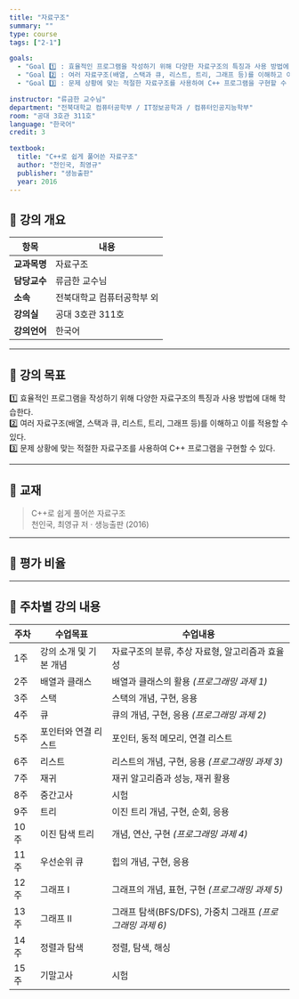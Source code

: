 ```yaml
---
title: "자료구조"
summary: ""
type: course
tags: ["2-1"]

goals:
  - "Goal 1️⃣ : 효율적인 프로그램을 작성하기 위해 다양한 자료구조의 특징과 사용 방법에 대해 학습한다."
  - "Goal 2️⃣ : 여러 자료구조(배열, 스택과 큐, 리스트, 트리, 그래프 등)를 이해하고 이를 적용할 수 있다."
  - "Goal 3️⃣ : 문제 상황에 맞는 적절한 자료구조를 사용하여 C++ 프로그램을 구현할 수 있다."

instructor: "류금한 교수님"
department: "전북대학교 컴퓨터공학부 / IT정보공학과 / 컴퓨터인공지능학부"
room: "공대 3호관 311호"
language: "한국어"
credit: 3

textbook:
  title: "C++로 쉽게 풀어쓴 자료구조"
  author: "천인국, 최영규"
  publisher: "생능출판"
  year: 2016
---
```


<!--more-->

## 📘 강의 개요

| 항목 | 내용 |
|------|------|
| **교과목명** | 자료구조 |
| **담당교수** | 류금한 교수님 |
| **소속** | 전북대학교 컴퓨터공학부 외 |
| **강의실** | 공대 3호관 311호 |
| **강의언어** | 한국어 |

---

## 🎯 강의 목표

1️⃣ 효율적인 프로그램을 작성하기 위해 다양한 자료구조의 특징과 사용 방법에 대해 학습한다.  
2️⃣ 여러 자료구조(배열, 스택과 큐, 리스트, 트리, 그래프 등)를 이해하고 이를 적용할 수 있다.  
3️⃣ 문제 상황에 맞는 적절한 자료구조를 사용하여 C++ 프로그램을 구현할 수 있다.

---

## 📖 교재

> C++로 쉽게 풀어쓴 자료구조  
> 천인국, 최영규 저 · 생능출판 (2016)

---

## 🧮 평가 비율

<canvas id="evaluationChart" width="400" height="400"></canvas>

<script src="https://cdn.jsdelivr.net/npm/chart.js"></script>
<script>
const ctx = document.getElementById('evaluationChart');
new Chart(ctx, {
  type: 'pie',
  data: {
    labels: ['중간고사', '기말고사', '과제', '출석'],
    datasets: [{
      data: [35, 35, 25, 5],
      backgroundColor: ['#9ad0f5', '#ffb7b2', '#b5ead7', '#ffdac1'],
      borderColor: '#222',
      borderWidth: 2
    }]
  },
  options: {
    plugins: {
      legend: {
        position: 'bottom',
        labels: { color: '#ddd', font: { size: 14 } }
      }
    }
  }
});
</script>

---

## 📆 주차별 강의 내용

| 주차 | 수업목표 | 수업내용 |
|------|-----------|-----------|
| 1주 | 강의 소개 및 기본 개념 | 자료구조의 분류, 추상 자료형, 알고리즘과 효율성 |
| 2주 | 배열과 클래스 | 배열과 클래스의 활용 *(프로그래밍 과제 1)* |
| 3주 | 스택 | 스택의 개념, 구현, 응용 |
| 4주 | 큐 | 큐의 개념, 구현, 응용 *(프로그래밍 과제 2)* |
| 5주 | 포인터와 연결 리스트 | 포인터, 동적 메모리, 연결 리스트 |
| 6주 | 리스트 | 리스트의 개념, 구현, 응용 *(프로그래밍 과제 3)* |
| 7주 | 재귀 | 재귀 알고리즘과 성능, 재귀 활용 |
| 8주 | 중간고사 | 시험 |
| 9주 | 트리 | 이진 트리 개념, 구현, 순회, 응용 |
| 10주 | 이진 탐색 트리 | 개념, 연산, 구현 *(프로그래밍 과제 4)* |
| 11주 | 우선순위 큐 | 힙의 개념, 구현, 응용 |
| 12주 | 그래프 I | 그래프의 개념, 표현, 구현 *(프로그래밍 과제 5)* |
| 13주 | 그래프 II | 그래프 탐색(BFS/DFS), 가중치 그래프 *(프로그래밍 과제 6)* |
| 14주 | 정렬과 탐색 | 정렬, 탐색, 해싱 |
| 15주 | 기말고사 | 시험 |
